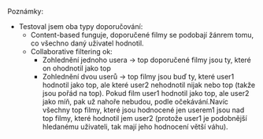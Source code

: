 Poznámky:
- Testoval jsem oba typy doporučování:
  - Content-based funguje, doporučené filmy se podobají žánrem tomu, co všechno daný uživatel hodnotil.
  - Collaborative filtering ok:
    - Zohlednění jednoho usera -> top doporučené filmy jsou ty, které on ohodnotil jako top
    - Zohlednění dvou userů -> top filmy jsou buď ty, které user1 hodnotil jako top, ale které user2 nehodnotil nijak nebo top (takže jsou pořád na top). Pokud film user1 hodnotil jako top, ale user2 jako míň, pak už nahoře nebudou, podle očekávání.Navíc všechny top filmy, které jsou hodnocené jen userem1 jsou nad top filmy, které hodnotil jem user2 (protože user1 je podobnější hledanému uživateli, tak mají jeho hodnocení větší váhu).